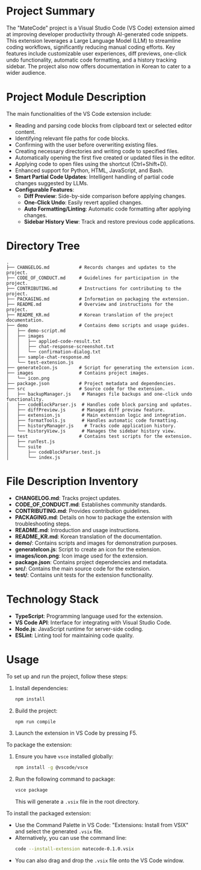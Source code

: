 # Project Summary
The "MateCode" project is a Visual Studio Code (VS Code) extension aimed at improving developer productivity through AI-generated code snippets. This extension leverages a Large Language Model (LLM) to streamline coding workflows, significantly reducing manual coding efforts. Key features include customizable user experiences, diff previews, one-click undo functionality, automatic code formatting, and a history tracking sidebar. The project also now offers documentation in Korean to cater to a wider audience.

# Project Module Description
The main functionalities of the VS Code extension include:
- Reading and parsing code blocks from clipboard text or selected editor content.
- Identifying relevant file paths for code blocks.
- Confirming with the user before overwriting existing files.
- Creating necessary directories and writing code to specified files.
- Automatically opening the first five created or updated files in the editor.
- Applying code to open files using the shortcut (Ctrl+Shift+D).
- Enhanced support for Python, HTML, JavaScript, and Bash.
- **Smart Partial Code Updates**: Intelligent handling of partial code changes suggested by LLMs.
- **Configurable Features**:
  - **Diff Preview**: Side-by-side comparison before applying changes.
  - **One-Click Undo**: Easily revert applied changes.
  - **Auto Formatting/Linting**: Automatic code formatting after applying changes.
  - **Sidebar History View**: Track and restore previous code applications.

# Directory Tree
```
.
├── CHANGELOG.md           # Records changes and updates to the project.
├── CODE_OF_CONDUCT.md     # Guidelines for participation in the project.
├── CONTRIBUTING.md        # Instructions for contributing to the project.
├── PACKAGING.md           # Information on packaging the extension.
├── README.md              # Overview and instructions for the project.
├── README_KR.md           # Korean translation of the project documentation.
├── demo                   # Contains demo scripts and usage guides.
│   ├── demo-script.md
│   ├── images
│   │   ├── applied-code-result.txt
│   │   ├── chat-response-screenshot.txt
│   │   └── confirmation-dialog.txt
│   ├── sample-chat-response.md
│   └── test-extension.js
├── generateIcon.js        # Script for generating the extension icon.
├── images                 # Contains project images.
│   └── icon.png
├── package.json           # Project metadata and dependencies.
├── src                    # Source code for the extension.
│   ├── backupManager.js    # Manages file backups and one-click undo functionality.
│   ├── codeBlockParser.js  # Handles code block parsing and updates.
│   ├── diffPreview.js      # Manages diff preview feature.
│   ├── extension.js        # Main extension logic and integration.
│   ├── formatTools.js      # Handles automatic code formatting.
│   ├── historyManager.js    # Tracks code application history.
│   └── historyView.js      # Manages the sidebar history view.
├── test                   # Contains test scripts for the extension.
│   ├── runTest.js
│   └── suite
│       ├── codeBlockParser.test.js
│       └── index.js
```

# File Description Inventory
- **CHANGELOG.md**: Tracks project updates.
- **CODE_OF_CONDUCT.md**: Establishes community standards.
- **CONTRIBUTING.md**: Provides contribution guidelines.
- **PACKAGING.md**: Details on how to package the extension with troubleshooting steps.
- **README.md**: Introduction and usage instructions.
- **README_KR.md**: Korean translation of the documentation.
- **demo/**: Contains scripts and images for demonstration purposes.
- **generateIcon.js**: Script to create an icon for the extension.
- **images/icon.png**: Icon image used for the extension.
- **package.json**: Contains project dependencies and metadata.
- **src/**: Contains the main source code for the extension.
- **test/**: Contains unit tests for the extension functionality.

# Technology Stack
- **TypeScript**: Programming language used for the extension.
- **VS Code API**: Interface for integrating with Visual Studio Code.
- **Node.js**: JavaScript runtime for server-side coding.
- **ESLint**: Linting tool for maintaining code quality.

# Usage
To set up and run the project, follow these steps:
1. Install dependencies:
   ```bash
   npm install
   ```
2. Build the project:
   ```bash
   npm run compile
   ```
3. Launch the extension in VS Code by pressing F5.

To package the extension:
1. Ensure you have `vsce` installed globally:
   ```bash
   npm install -g @vscode/vsce
   ```
2. Run the following command to package:
   ```bash
   vsce package
   ```
   This will generate a `.vsix` file in the root directory.

To install the packaged extension:
- Use the Command Palette in VS Code: "Extensions: Install from VSIX" and select the generated `.vsix` file.
- Alternatively, you can use the command line:
   ```bash
   code --install-extension matecode-0.1.0.vsix
   ```
- You can also drag and drop the `.vsix` file onto the VS Code window.
